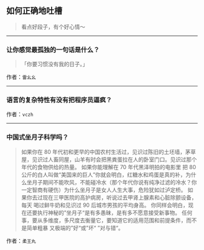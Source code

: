 ## 如何正确地吐槽

> 看点好段子，有个好心情～


 
---

### 让你感觉最孤独的一句话是什么？

> 「你要习惯没有我的日子。」


作者：`雷幺幺`

---

### 语言的复杂特性有没有把程序员逼疯？

> 


作者：`vczh`

---

### 中国式坐月子科学吗？

> 如果你在 80 年代初和更早的中国农村生活过，见识过陈旧的土坯墙，茅草屋，见识过人畜同屋，山羊有时会把黑粪蛋拉在人的卧室门口。见识过那个年代的食物供给的热量。 如果你能理解在 70 年代黑泽明拍的电影里 把 80 公斤的白人叫做“美国来的巨人”你就会明白，红糖水和鸡蛋是真的补，为什么坐月子期间不能吹风，不能碰冷水（那个年代你说有纯净过滤的冷水？你一定智商有硬伤）为什么坐月子是女人人生大事，危险犹如过泸定桥。
> 如果你去过现在三甲医院的高护病房，听说过去甲肾上腺素和心脏除颤设备，每天 喝过鲜牛奶和见识过 90 后城市男孩的平均身高。 你同样会明白，现在还要执行神秘的”坐月子“是有多愚昧，是有多不愿意接受新事物。
> 任何事，要从多维度，多尺度去衡量它，要知道它的适用范围和前提条件，而不是简单粗暴 又极端的”好“或”坏“ ”对与错“。


作者：`柔王丸`